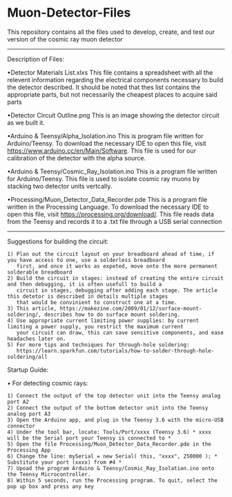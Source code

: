 # Muon-Detector-Files

This repository contains all the files used to develop, create, and test our version of the cosmic ray muon detector

--------------------------------------------------------------------------------------------------------------------
Description of Files:

•Detector Materials List.xlxs
  This file contains a spreadsheet with all the relevent information regarding the electrical components necessary 
  to build the detector described. It should be noted that thes list contains the appropriate parts, but not 
  necessarily the cheapest places to acquire said parts

•Detector Circuit Outline.png
  This is an image showing the detector circuit as we built it.

•Arduino & Teensy/Alpha_Isolation.ino
  This is program file written for Arduino/Teensy. To download the necessary IDE to open this file, visit 
  https://www.arduino.cc/en/Main/Software. This file is used for our calibration of the detector with the alpha source.

•Arduino & Teensy/Cosmic_Ray_Isolation.ino
  This is a program file written for Arduino/Teensy. This file is used to isolate cosmic ray muons by stacking two 
  detector units vertcally.
  
•Processing/Muon_Detector_Data_Recorder.pde
  This is a program file written in the Processing Language. To download the necessary IDE to open this file, visit 
  https://processing.org/download/. This file reads data from the Teensy and records it to a .txt file through a USB 
  serial connection
  
--------------------------------------------------------------------------------------------------------------------


Suggestions for building the circuit:

    1) Plan out the circuit layout on your breadboard ahead of time, if you have access to one, use a solderless breadboard
       first, and once it works as expeted, move onto the more permanent solderable breadboard
    2) Build the circuit in stages: instead of creating the entire circuit and then debugging, it is often usefull to build a       
       circuit in stages, debugging after adding each stage. The article this detetor is described in details multiple stages
       that would be convinient to construct one at a time.
    3) This article, https://makezine.com/2009/01/12/surface-mount-soldering/, describes how to do surface mount soldering.
    4) Use appropriate current limiting power supplies: by current limiting a power supply, you restrict the maximum current
       your circuit can draw, this can save sensitive components, and ease headaches later on.
    5) For more tips and techniques for through-hole soldering: 
       https://learn.sparkfun.com/tutorials/how-to-solder-through-hole-soldering/all



Startup Guide:

  • For detecting cosmic rays:
  
    1) Connect the output of the top detector unit into the Teensy analog port A2
    2) Connect the output of the bottom detector unit into the Teensy analog port A3
    3) Open the Arduino app, and plug in the Teensy 3.6 with the micro-USB connector
    4) Under the tool bar, locate: Tools/Port/xxxx (Teensy 3.6) * xxxx will be the Serial port your Teensy is connected to *
    5) Open the file Processing/Muon_Detector_Data_Recorder.pde in the Processing App
    6) Change the line: mySerial = new Serial( this, "xxxx", 250000 ); * Substitute your port (xxxx) from #4 *
    7) Upoad the program Arduino & Teensy/Cosmic_Ray_Isolation.ino onto the Teensy Microcontroller.
    8) Within 5 seconds, run the Processing program. To quit, select the pop up box and press any key
    
